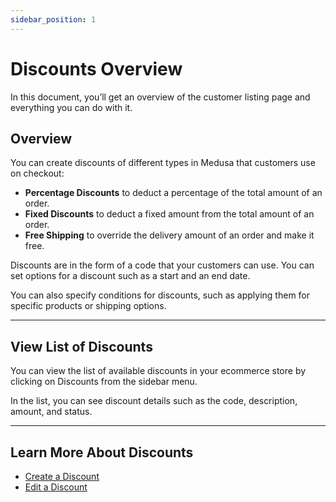```yaml
---
sidebar_position: 1
---
```


# Discounts Overview

In this document, you’ll get an overview of the customer listing page and everything you can do with it.

## Overview

You can create discounts of different types in Medusa that customers use on checkout:

- **Percentage Discounts** to deduct a percentage of the total amount of an order.
- **Fixed Discounts** to deduct a fixed amount from the total amount of an order.
- **Free Shipping** to override the delivery amount of an order and make it free.

Discounts are in the form of a code that your customers can use. You can set options for a discount such as a start and an end date.

You can also specify conditions for discounts, such as applying them for specific products or shipping options.

---

## View List of Discounts

You can view the list of available discounts in your ecommerce store by clicking on Discounts from the sidebar menu.

In the list, you can see discount details such as the code, description, amount, and status.

---

## Learn More About Discounts

- [Create a Discount](./create.mdx)
- [Edit a Discount](./edit.md)
